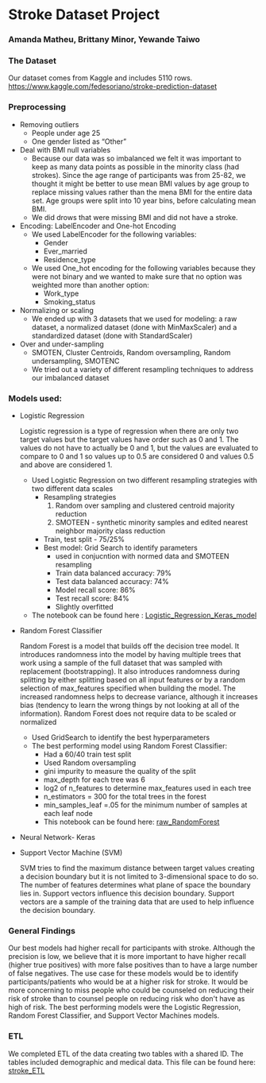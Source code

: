 # Stroke Dataset Project 
### Amanda Matheu, Brittany Minor, Yewande Taiwo

### The Dataset
Our dataset comes from Kaggle and includes 5110 rows.
https://www.kaggle.com/fedesoriano/stroke-prediction-dataset

### Preprocessing
- Removing outliers
  - People under age 25
  - One gender listed as “Other”
- Deal with BMI null variables
  - Because our data was so imbalanced we felt it was important to keep as many data points as possible in the minority class (had strokes). Since the age range of participants was from 25-82, we thought it might be better to use mean BMI values by age group to replace missing values rather than the mena BMI for the entire data set. Age groups were split into 10 year bins, before calculating mean BMI.
  - We did drows that were missing BMI and did not have a stroke.
- Encoding: LabelEncoder and One-hot Encoding
  - We used LabelEncoder for the following variables:
    - Gender
    - Ever_married
    - Residence_type
  - We used One_hot encoding for the following variables because they were not binary and we wanted to make sure that no option was weighted more than another option:
    - Work_type
    - Smoking_status
- Normalizing or scaling
  - We ended up with 3 datasets that we used for modeling: a raw dataset, a normalized dataset (done with MinMaxScaler) and a standardized dataset (done with StandardScaler)
- Over and under-sampling
  - SMOTEN, Cluster Centroids, Random oversampling, Random undersampling, SMOTENC 
  - We tried out a variety of different resampling techniques to address our imbalanced dataset

### Models used: 
- Logistic Regression
  
  Logistic regression is a type of regression when there are only two target values but the target values have order such as 0 and 1. The values do not have to actually be 0 and 1, but the values are evaluated to compare to 0 and 1 so values up to 0.5 are considered 0 and values 0.5 and above are considered 1.
    - Used Logistic Regression on two different resampling strategies with two different data scales
      - Resampling strategies
        1. Random over sampling and clustered centroid majority reduction
        2. SMOTEEN - synthetic minority samples and edited nearest neighbor majority class reduction
      - Train, test split - 75/25%
      - Best model: Grid Search to identify parameters
        - used in conjucntion with normed data and SMOTEEN resampling
        - Train data balanced accuracy:  79%
        - Test data balanced accuracy:  74%
        - Model recall score: 86%
        - Test recall score:  84%
        - Slightly overfitted
    - The notebook can be found here : <a href="https://github.com/britt-emm/CGGroupProject/blob/main/Final_Project/Logistic_Regression_Keras_model.ipynb"> Logistic_Regression_Keras_model</a>

  
  
- Random Forest Classifier

  Random Forest is a model that builds off the decision tree model. It introduces randomness into the model by having multiple trees that work using a sample of the full dataset that was sampled with replacement (bootstrapping). It also introduces randomness during splitting by either splitting based on all input features or by a random selection of max_features specified when building the model. The increased randomness helps to decrease variance, although it increases bias (tendency to learn the wrong things by not looking at all of the information). Random Forest does not require data to be scaled or normalized
  - Used GridSearch to identify the best hyperparameters
  - The best performing model using Random Forest Classifier:
    - Had a 60/40 train test split
    - Used Random oversampling
    - gini impurity to measure the quality of the split
    - max_depth for each tree was 6
    - log2 of n_features to determine max_features used in each tree
    - n_estimators = 300 for the total trees in the forest
    - min_samples_leaf =.05 for the minimum number of samples at each leaf node
    - This notebook can be found here: <a href="https://github.com/britt-emm/CGGroupProject/blob/main/Final_Project/raw_randomForest.ipynb">raw_RandomForest</a>

- Neural Network- Keras
- Support Vector Machine (SVM)
  
  SVM tries to find the maximum distance between target values creating a decision boundary but it is not limited to 3-dimensional space to do so. The number of features determines what plane of space the boundary lies in. Support vectors influence this decision boundary. Support vectors are a sample of the training data that are used to help influence the decision boundary.

### General Findings
Our best models had higher recall for participants with stroke. Although the precision is low, we believe that it is more important to have higher recall (higher true positives) with more false positives than to have a large number of false negatives. The use case for these models would be to identify participants/patients who would be at a higher risk for stroke. It would be more concerning to miss people who could be counseled on reducing their risk of stroke than to counsel people on reducing risk who don't have as high of risk.
The best performing models were the Logistic Regression, Random Forest Classifier, and Support Vector Machines models.
### ETL 
We completed ETL of the data creating two tables with a shared ID. The tables included demographic and medical data. This file can be found here: <a href="https://github.com/britt-emm/CGGroupProject/blob/main/Final_Project/stroke_ETL.ipynb">stroke_ETL</a>
